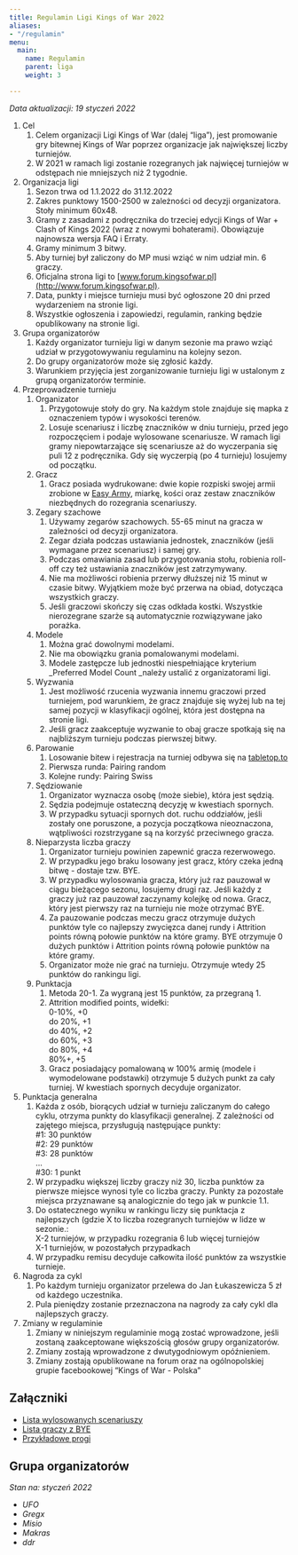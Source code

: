 ```yaml
---
title: Regulamin Ligi Kings of War 2022
aliases:
- "/regulamin"
menu:
  main:
    name: Regulamin
    parent: liga
    weight: 3

---
```

_Data aktualizacji: 19 styczeń 2022_

1. Cel
   1. Celem organizacji Ligi Kings of War (dalej “liga”), jest promowanie gry bitewnej Kings of War poprzez organizacje jak największej liczby turniejów.
   2. W 2021 w ramach ligi  zostanie rozegranych jak najwięcej turniejów w odstępach nie mniejszych niż 2 tygodnie.
2. Organizacja ligi
   1. Sezon trwa od 1.1.2022 do 31.12.2022
   2. Zakres punktowy 1500-2500 w zależności od decyzji organizatora. Stoły minimum 60x48.
   3. Gramy z zasadami z podręcznika do trzeciej edycji Kings of War + Clash of Kings 2022 (wraz z nowymi bohaterami). Obowiązuje najnowsza wersja FAQ i Erraty.
   4. Gramy minimum 3 bitwy.
   5. Aby turniej był zaliczony do MP musi wziąć w nim udział min. 6 graczy.
   6. Oficjalna strona ligi to [www.forum.kingsofwar.pl](http://www.forum.kingsofwar.pl).
   7. Data, punkty i miejsce turnieju musi być ogłoszone 20 dni przed wydarzeniem na stronie ligi.
   8. Wszystkie ogłoszenia i zapowiedzi, regulamin, ranking będzie opublikowany na stronie ligi.
3. Grupa organizatorów
   1. Każdy organizator turnieju ligi w danym sezonie ma prawo wziąć udział w przygotowywaniu regulaminu na kolejny sezon.
   2. Do grupy organizatorów może się zgłosić każdy.
   3. Warunkiem przyjęcia jest zorganizowanie turnieju ligi w ustalonym z grupą organizatorów terminie.
4. Przeprowadzenie turnieju
   1. Organizator
      1. Przygotowuje stoły do gry. Na każdym stole znajduje się mapka z oznaczeniem typów i wysokości terenów.
      2. Losuje scenariusz i liczbę znaczników w dniu turnieju, przed jego rozpoczęciem i podaje wylosowane scenariusze. W ramach ligi gramy niepowtarzające się scenariusze aż do wyczerpania się puli 12 z podręcznika. Gdy się wyczerpią (po 4 turnieju) losujemy od początku.
   2. Gracz
      1. Gracz posiada wydrukowane: dwie kopie rozpiski swojej armii zrobione w [Easy Army](https://mantic.easyarmy.com/KingsOfWar), miarkę, kości oraz zestaw znaczników niezbędnych do rozegrania scenariuszy.
   3. Zegary szachowe
      1. Używamy zegarów szachowych. 55-65 minut na gracza w zależności od decyzji organizatora.
      2. Zegar działa podczas ustawiania jednostek, znaczników (jeśli wymagane przez scenariusz) i samej gry.
      3. Podczas omawiania zasad lub przygotowania stołu, robienia roll-off czy też ustawiania znaczników jest zatrzymywany.
      4. Nie ma możliwości robienia przerwy dłuższej niż 15 minut w czasie bitwy. Wyjątkiem może być przerwa na obiad, dotycząca wszystkich graczy.
      5. Jeśli graczowi skończy się czas odkłada kostki. Wszystkie nierozegrane szarże są automatycznie rozwiązywane jako porażka.
   4. Modele
      1. Można grać dowolnymi modelami.
      2. Nie ma obowiązku grania pomalowanymi modelami.
      3. Modele zastępcze lub jednostki niespełniające kryterium _Preferred Model Count _należy ustalić z organizatorami ligi.
   5. Wyzwania
      1. Jest możliwość rzucenia wyzwania innemu graczowi przed turniejem, pod warunkiem, że gracz znajduje się wyżej lub na tej samej pozycji w klasyfikacji ogólnej, która jest dostępna na stronie ligi.
      2. Jeśli gracz zaakceptuje wyzwanie to obaj gracze spotkają się na najbliższym turnieju podczas pierwszej bitwy.
   6. Parowanie
      1. Losowanie bitew i rejestracja na turniej odbywa się na [tabletop.to](tabletop.to)
      2. Pierwsza runda: Pairing random
      3. Kolejne rundy: Pairing Swiss
   7. Sędziowanie
      1. Organizator wyznacza osobę (może siebie), która jest sędzią.
      2. Sędzia podejmuje ostateczną decyzję w kwestiach spornych.
      3. W przypadku sytuacji spornych dot. ruchu oddziałów, jeśli zostały one poruszone, a pozycja początkowa nieoznaczona, wątpliwości rozstrzygane są na korzyść przeciwnego gracza.
   8. Nieparzysta liczba graczy
      1. Organizator turnieju powinien zapewnić gracza rezerwowego.
      2. W przypadku jego braku losowany jest gracz, który czeka jedną bitwę - dostaje tzw. BYE.
      3. W przypadku wylosowania gracza, który już raz pauzował w ciągu bieżącego sezonu, losujemy drugi raz. Jeśli każdy z graczy już raz pauzował zaczynamy kolejkę od nowa. Gracz, który jest pierwszy raz na turnieju nie może otrzymać BYE.
      4. Za pauzowanie podczas meczu gracz otrzymuje dużych punktów tyle co najlepszy zwycięzca danej rundy i Attrition points równą połowie punktów na które gramy. BYE otrzymuje 0 dużych punktów i Attrition points równą połowie punktów na które gramy.
      5. Organizator może nie grać na turnieju. Otrzymuje wtedy 25 punktów do rankingu ligi.
   9. Punktacja
      1. Metoda 20-1. Za wygraną jest 15 punktów, za przegraną 1.
      2. Attrition modified points, widełki:  
         0-10%, +0  
         do 20%, +1  
         do 40%, +2  
         do 60%, +3  
         do 80%, +4  
         80%+, +5
      3. Gracz posiadający pomalowaną w 100% armię (modele i wymodelowane podstawki) otrzymuje 5 dużych punkt za cały turniej. W kwestiach spornych decyduje organizator.
5. Punktacja generalna
   1. Każda z  osób, biorących udział w turnieju zaliczanym do całego cyklu, otrzyma punkty do klasyfikacji generalnej. Z zależności od zajętego miejsca, przysługują następujące punkty:  
      \#1: 30 punktów  
      \#2: 29 punktów  
      \#3: 28 punktów  
      …  
      \#30: 1 punkt
   2. W przypadku większej liczby graczy niż 30, liczba punktów za pierwsze miejsce wynosi tyle co liczba graczy. Punkty za pozostałe miejsca przyznawane są analogicznie do tego jak w punkcie 1.1.
   3. Do ostatecznego wyniku w rankingu liczy się punktacja z najlepszych (gdzie X to liczba rozegranych turniejów w lidze w sezonie.:  
      X-2 turniejów, w przypadku rozegrania 6 lub więcej turniejów  
      X-1 turniejów, w pozostałych przypadkach
   4. W przypadku remisu decyduje całkowita ilość punktów za wszystkie turnieje.
6. Nagroda za cykl
   1. Po każdym turnieju organizator przelewa do Jan Łukaszewicza 5 zł od każdego uczestnika.
   2. Pula pieniędzy zostanie przeznaczona na nagrody za cały cykl dla najlepszych graczy.
7. Zmiany w regulaminie
   1. Zmiany w niniejszym regulaminie mogą zostać wprowadzone, jeśli zostaną zaakceptowane większością głosów grupy organizatorów.
   2. Zmiany zostają wprowadzone z dwutygodniowym opóźnieniem.
   3. Zmiany zostają opublikowane na forum oraz na ogólnopolskiej grupie facebookowej “Kings of War - Polska”

## Załączniki

* [Lista wylosowanych scenariuszy](https://docs.google.com/spreadsheets/d/1zmeIldJA1flk4SGMbhYWwhj5YgUW6zJd6m21wS-T1gU/edit#gid=0)
* [Lista graczy z BYE](https://docs.google.com/spreadsheets/d/1zmeIldJA1flk4SGMbhYWwhj5YgUW6zJd6m21wS-T1gU/edit#gid=1689745020)
* [Przykładowe progi](https://docs.google.com/spreadsheets/d/1zmeIldJA1flk4SGMbhYWwhj5YgUW6zJd6m21wS-T1gU/edit#gid=1852550573)

## Grupa organizatorów

_Stan na: styczeń 2022_

* _UFO_
* _Gregx_
* _Misio_
* _Makras_
* _ddr_